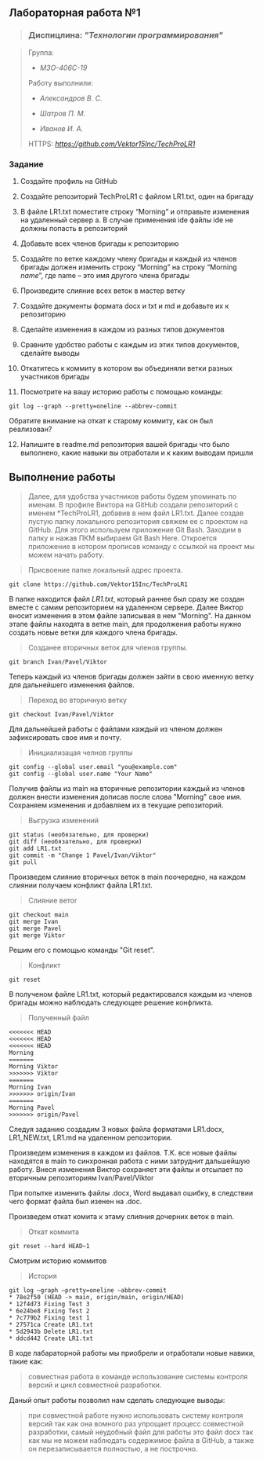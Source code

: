 ## Лабораторная работа №1
> ### Диспицлина: *"Технологии программирования"*

> Группа: 
>
>  - *М3О-406С-19*
>
> Работу выполнили:
>
>  - *Александров В. С.*
>
>  - *Шатров П. М.*
>
>  - *Иванов И. А.*
>
> HTTPS:  *https://github.com/Vektor15Inc/TechProLR1*

### Задание
1. Создайте профиль на GitHub

2. Создайте репозиторий TechProLR1 с файлом LR1.txt, один на бригаду

3. В файле LR1.txt поместите строку “Morning” и отправьте изменения на
удаленный сервер
  a. В случае применения ide файлы ide не должны попасть в
репозиторий

4. Добавьте всех членов бригады к репозиторию

5. Создайте по ветке каждому члену бригады и каждый из членов
бригады должен изменить строку “Morning” на строку “Morning
*name*”, где name – это имя другого члена бригады

6. Произведите слияние всех веток в мастер ветку

7. Создайте документы формата docx и txt и md и добавьте их к
репозиторию

8. Сделайте изменения в каждом из разных типов документов

9. Сравните удобство работы с каждым из этих типов документов,
сделайте выводы

10. Откатитесь к коммиту в котором вы объединяли ветки разных
участников бригады

11. Посмотрите на вашу историю работы с помощью команды:
```
git log --graph --pretty=oneline --abbrev-commit
```
Обратите внимание на откат к старому коммиту, как он был
реализован?

12. Напишите в readme.md репозитория вашей бригады что было
выполнено, какие навыки вы отработали и к каким выводам пришли

## Выполнение работы

> Далее, для удобства участников работы будем упоминать по именам.
В профиле Виктора на GitHub создали репозиторий с именем *TechProLR1, добавив в нем файл LR1.txt. Далее создав пустую папку локального репозитория свяжем ее с проектом на GitHub. Для этого используем приложение Git Bash. Заходим в папку и нажав ПКМ выбираем Git Bash Here.
Откроется приложение в котором прописав команду с ссылкой на проект мы можем начать работу.

>Присвоение папке локальный адрес проекта.
```
git clone https://github.com/Vektor15Inc/TechProLR1
```

В папке находится файл *LR1.txt*, который раннее был сразу же создан вместе с самим репозиторием на удаленном сервере.
Далее Виктор вносит изменения в этом файле записывая в нем "Morning".
На данном этапе файлы находята в ветке main, для продолжения работы нужно создать новые ветки для каждого члена бригады.
> Созданее вторичных веток для членов группы.
```
git branch Ivan/Pavel/Viktor
```

Теперь каждый из членов бригады должен зайти в свою именную ветку для дальнейшего изменения файлов.
>Переход во вторичную ветку
```
git checkout Ivan/Pavel/Viktor
```

Для дальнейшей работы с файлами каждый из членом должен зафиксировать свое имя и почту.
>Инициализацая челнов группы
```
git config --global user.email "you@example.com"
git config --global user.name "Your Name"
```

Получив файлы из main на вторичные репозитории каждый из членов должен внести изменения дописав после слова "Morning" свое имя.
Сохраняем изменения и добавляем их в текущие репозиторий.
>Выгрузка изменений
```
git status (необязательно, для проверки)
git diff (необязательно, для проверки)
git add LR1.txt
git commit -m "Change 1 Pavel/Ivan/Viktor"
git pull
```

Произведем слияние вторичных веток в main поочередно, на каждом слиянии получаем конфликт файла LR1.txt. 
>Слияние ветоr
```
git checkout main
git merge Ivan
git merge Pavel
git merge Viktor
```
Решим его с помощью команды "Git reset".
>Конфликт
```
git reset
```

В полученом файле LR1.txt, который редактировался каждым из членов бригады можно наблюдать следующее решение конфликта.
>Полученный файл
```
<<<<<<< HEAD
<<<<<<< HEAD
<<<<<<< HEAD
Morning
=======
Morning Viktor
>>>>>>> Viktor
=======
Morning Ivan
>>>>>>> origin/Ivan
=======
Morning Pavel
>>>>>>> origin/Pavel
```

Следуя заданию создадим 3 новых файла форматами LR1.docx, LR1_NEW.txt, LR1.md на удаленном репозитории.

Произведем изменения в каждом из файлов. Т.К. все новые файлы находятся в main то синхронная работа с ними затруднит дальшейшую работу.
Внеся изменения Виктор сохраняет эти файлы и отсылает по вторичным репозиториям Ivan/Pavel/Viktor

При попытке изменить файлы .docx, Word выдавал ошибку, в следствии чего формат файла был изенен на .doc.

Произведем откат комита к этаму слияния дочерних веток в main.
>Откат коммита
```
git reset --hard HEAD~1
```

Смотрим историю коммитов
>История
```
git log –graph –pretty=oneline –abbrev-commit
* 78e2f50 (HEAD -> main, origin/main, origin/HEAD) 
* 12f4d73 Fixing Test 3
* 6e24be8 Fixing Test 2
* 7c779b2 Fixing test 1
* 27571ca Create LR1.txt
* 5d2943b Delete LR1.txt
* ddcd442 Create LR1.txt
```

В ходе лабараторной работы мы приобрели и отработали новые навики, такие как:
>совместная работа в команде
>использование системы контроля версий и цикл
совместной разработки. 

Даный опыт работы позволил нам сделать следующие выводы:
>при совместной работе нужно использовать систему контроля версий так как она
вомного раз упрощает процесс совместной разработки,
>самый неудобный файл для работы это файл docx так как мы не можем наблюдать содержимое файла в GitHub, а
также он перезаписывается полностью, а не построчно.
